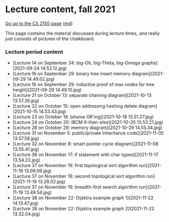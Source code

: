 Lecture content, fall 2021
==========================

[Go up to the CS 2150 page](../index.html) ([md](../index.md))

This page contains the material discussed during lecture times, and really just consists of pictures of the chalkboard.

### Lecture period content

- [Lecture 14 on September 24: big-Oh, big-Theta, big-Omega graphs](2021-09-24 14.52.12.jpg)
- [Lecture 16 on September 29: binary tree insert memory diagram](2021-09-29 14.49.02.jpg)
- [Lecture 16 on September 29: inductive proof of max nodes for tree height](2021-09-29 14.49.10.jpg)
- [Lecture 21 on October 13: separate chaining diagram](2021-10-13 13.57.26.jpg)
- [Lecture 22 on October 15: open addressing hashing delete diagram](2021-10-15 14.53.43.jpg)
- [Lecture 23 on October 18: bitwise OR'ing](2021-10-18 13.51.27.jpg)
- [Lecture 24 on October 20: IBCM if-then-else](2021-10-20 13.53.21.jpg)
- [Lecture 28 on October 29: memory diagram](2021-10-29 14.55.34.jpg)
- [Lecture 31 on November 5: public/private inheritance code](2021-11-05 13.57.59.jpg)
- [Lecture 32 on November 8: smart pointer cycle diagram](2021-11-08 13.55.41.jpg)
- [Lecture 36 on November 17: if statement with char types](2021-11-17 13.54.22.jpg)
- [Lecture 37 on November 19: first topological sort algorithm run](2021-11-19 13.09.09.jpg)
- [Lecture 37 on November 19: second topological sort algorithm run](2021-11-19 13.28.02.jpg)
- [Lecture 37 on November 19: breadth-first search algorithm run](2021-11-19 13.49.54.jpg)
- [Lecture 38 on November 22: Dijsktra example graph 1](2021-11-22 14.13.47.jpg)
- [Lecture 38 on November 22: Dijsktra example graph 2](2021-11-22 13.32.04.jpg)
